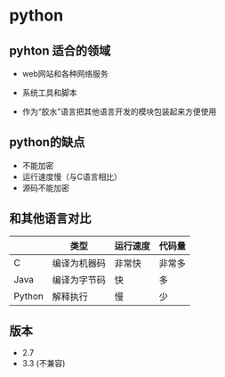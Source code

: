 # python

## pyhton 适合的领域

- web网站和各种网络服务

- 系统工具和脚本

- 作为“胶水”语言把其他语言开发的模块包装起来方便使用

## python的缺点

- 不能加密
- 运行速度慢（与C语言相比）
- 源码不能加密

## 和其他语言对比

||类型|运行速度|代码量| 
|--|--|--|--|
|C|编译为机器码|非常快|非常多|
|Java|编译为字节码|快|多|
|Python|解释执行|慢|少|

## 版本

- 2.7
- 3.3 (不兼容)